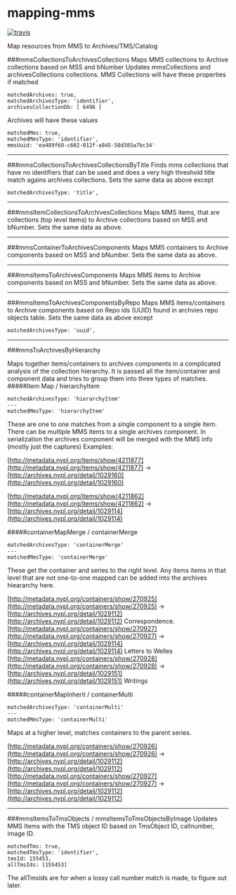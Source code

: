 # mapping-mms
[![travis](https://travis-ci.org/nypl-registry/mapping-mms.svg)](https://travis-ci.org/nypl-registry/mapping-mms/)


Map resources from MMS to Archives/TMS/Catalog


###mmsCollectionsToArchivesCollections
Maps MMS collections to Archive collections based on MSS and bNumber
Updates mmsCollections and archivesCollections collections.
MMS Collections will have these properties if matched

```
matchedArchives: true,
matchedArchivesType: 'identifier',
archivesCollectionDb: [ 6496 ]
```

Archives will have these values

```
matchedMms: true,
matchedMmsType: 'identifier',
mmsUuid: 'ea489f60-c602-012f-a845-58d385a7bc34'
```

---
###mmsCollectionsToArchivesCollectionsByTitle
Finds mms collections that have no identifiers that can be used and does a very high threshold title match agains archives collections. Sets the same data as above except

```
matchedArchivesType: 'title',
```
---
###mmsItemCollectionsToArchivesCollections
Maps MMS items, that are collections (top level items) to Archive collections based on MSS and bNumber. Sets the same data as above.

---
###mmsContainerToArchivesComponents
Maps MMS containers to Archive components based on MSS and bNumber. Sets the same data as above.

---

###mmsItemsToArchivesComponents
Maps MMS items to Archive components based on MSS and bNumber. Sets the same data as above.

---
###mmsItemsToArchivesComponentsByRepo
Maps MMS items/containers to Archive components based on Repo ids (UUID) found in archvies repo objects table. Sets the same data as above except

```
matchedArchivesType: 'uuid',
```

---

###mmsToArchivesByHierarchy

Maps together items/containers to archives components in a complicated analysis of the collection hierarchy. It is passed all the item/container and component data and tries to group them into three types of matches.
#####Item Map / hierarchyItem

```
matchedArchivesType: 'hierarchyItem'
---
matchedMmsType: 'hierarchyItem'
```

These are one to one matches from a single component to a single item. There can be multiple MMS items to a single archives component. In serialization the archives component will be merged with the MMS info (mostly just the captures)
Examples:

[http://metadata.nypl.org/items/show/4211877](http://metadata.nypl.org/items/show/4211877) -> [http://archives.nypl.org/detail/1029160](http://archives.nypl.org/detail/1029160)

[http://metadata.nypl.org/items/show/4211862](http://metadata.nypl.org/items/show/4211862) -> [http://archives.nypl.org/detail/1029114](http://archives.nypl.org/detail/1029114)


#####containerMapMerge / containerMerge

```
matchedArchivesType: 'containerMerge'
---
matchedMmsType: 'containerMerge'
```

These get the container and series to the right level. Any items items in that level that are not one-to-one mapped can be added into the archives hieararchy here.



[http://metadata.nypl.org/containers/show/270925](http://metadata.nypl.org/containers/show/270925) -> [http://archives.nypl.org/detail/1029112](http://archives.nypl.org/detail/1029112) Correspondence.
[http://metadata.nypl.org/containers/show/270927](http://metadata.nypl.org/containers/show/270927) -> [http://archives.nypl.org/detail/1029114](http://archives.nypl.org/detail/1029114) Letters to Welles
[http://metadata.nypl.org/containers/show/270928](http://metadata.nypl.org/containers/show/270928) -> [http://archives.nypl.org/detail/1029151](http://archives.nypl.org/detail/1029151) Writings


#####containerMapInherit / containerMulti

```
matchedArchivesType: 'containerMulti'
---
matchedMmsType: 'containerMulti'
```

Maps at a higher level, matches containers to the parent series.


[http://metadata.nypl.org/containers/show/270926](http://metadata.nypl.org/containers/show/270926) -> [http://archives.nypl.org/detail/1029112](http://archives.nypl.org/detail/1029112)
[http://metadata.nypl.org/containers/show/270927](http://metadata.nypl.org/containers/show/270927) -> [http://archives.nypl.org/detail/1029112](http://archives.nypl.org/detail/1029112)


---

###mmsItemsToTmsObjects / mmsItemsToTmsObjectsByImage
Updates MMS Items with the TMS object ID based on TmsObject ID, callnumber, image ID. 


```
matchedTms: true,
matchedTmsType: 'identifier',
tmsId: 155453,
allTmsIds: [155453]
```

The allTmsIds are for when a lossy call number match is made, to figure out later.

